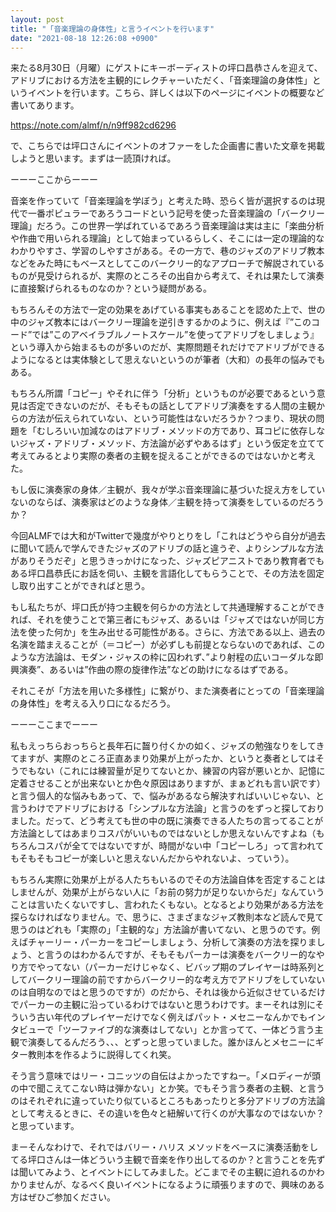 ```yaml
---
layout: post
title: "「音楽理論の身体性」と言うイベントを行います"
date: "2021-08-18 12:26:08 +0900"
---
```


来たる8月30日（月曜）にゲストにキーボーディストの坪口昌恭さんを迎えて、アドリブにおける方法を主観的にレクチャーいただく、「音楽理論の身体性」というイベントを行います。こちら、詳しくは以下のページにイベントの概要など書いてあります。

https://note.com/almf/n/n9ff982cd6296

で、こちらでは坪口さんにイベントのオファーをした企画書に書いた文章を掲載しようと思います。まずは一読頂ければ。

ーーーここからーーー

音楽を作っていて「音楽理論を学ぼう」と考えた時、恐らく皆が選択するのは現代で一番ポピュラーであろうコードという記号を使った音楽理論の「バークリー理論」だろう。この世界一学ばれているであろう音楽理論は実は主に「楽曲分析や作曲で用いられる理論」として始まっているらしく、そこには一定の理論的なわかりやすさ、学習のしやすさがある。その一方で、巷のジャズのアドリブ教本などをみた時にもベースとしてこのバークリー的なアプローチで解説されているものが見受けられるが、実際のところその出自から考えて、それは果たして演奏に直接繋げられるものなのか？という疑問がある。

もちろんその方法で一定の効果をあげている事実もあることを認めた上で、世の中のジャズ教本にはバークリー理論を逆引きするかのように、例えば『”このコード”では”このアベイラブルノートスケール”を使ってアドリブをしましょう』という導入から始まるものが多いのだが、実際問題それだけでアドリブができるようになるとは実体験として思えないというのが筆者（大和）の長年の悩みでもある。

もちろん所謂「コピー」やそれに伴う「分析」というものが必要であるという意見は否定できないのだが、そもそもの話としてアドリブ演奏をする人間の主観からの方法が伝えられていない、という可能性はないだろうか？つまり、現状の問題を「むしろいい加減なのはアドリブ・メソッドの方であり、耳コピに依存しないジャズ・アドリブ・メソッド、方法論が必ずやあるはず」という仮定を立てて考えてみるとより実際の奏者の主観を捉えることができるのではないかと考えた。

もし仮に演奏家の身体／主観が、我々が学ぶ音楽理論に基づいた捉え方をしていないのならば、演奏家はどのような身体／主観を持って演奏をしているのだろうか？

今回ALMFでは大和がTwitterで幾度がやりとりをし「これはどうやら自分が過去に聞いて読んで学んできたジャズのアドリブの話と違うぞ、よりシンプルな方法がありそうだぞ」と思うきっかけになった、ジャズピアニストであり教育者でもある坪口昌恭氏にお話を伺い、主観を言語化してもらうことで、その方法を固定し取り出すことができればと思う。

もし私たちが、坪口氏が持つ主観を何らかの方法として共通理解することができれば、それを使うことで第三者にもジャズ、あるいは「ジャズではないが同じ方法を使った何か」を生み出せる可能性がある。さらに、方法である以上、過去の名演を踏まえることが（＝コピー）が必ずしも前提とならないのであれば、このような方法論は、モダン・ジャスの枠に囚われず、”より射程の広いコーダルな即興演奏”、あるいは”作曲の際の旋律作法”などの助けになるはずである。

それこそが「方法を用いた多様性」に繋がり、また演奏者にとっての「音楽理論の身体性」を考える入り口になるだろう。

ーーーここまでーーー

私もえっちらおっちらと長年石に齧り付くかの如く、ジャズの勉強なりをしてきてますが、実際のところ正直あまり効果が上がったか、というと奏者としてはそうでもない（これには練習量が足りてないとか、練習の内容が悪いとか、記憶に定着させることが出来ないとか色々原因はありますが、まぁどれも言い訳です）と言う個人的な悩みもあって、で、悩みがあるなら解決すればいいじゃない、と言うわけでアドリブにおける「シンプルな方法論」と言うのをずっと探しておりました。だって、どう考えても世の中の既に演奏できる人たちの言ってることが方法論としてはあまりコスパがいいものではないとしか思えないんですよね（もちろんコスパが全てではないですが、時間がない中「コピーしろ」って言われてもそもそもコピーが楽しいと思えないんだからやれないよ、っていう）。

もちろん実際に効果が上がる人たちもいるのでその方法論自体を否定することはしませんが、効果が上がらない人に「お前の努力が足りないからだ」なんていうことは言いたくないですし、言われたくもない。となるとより効果がある方法を探らなければなりません。で、思うに、さまざまなジャズ教則本など読んで見て思うのはどれも「実際の」「主観的な」方法論が書いてない、と思うのです。例えばチャーリー・パーカーをコピーしましょう、分析して演奏の方法を探りましょう、と言うのはわかるんですが、そもそもパーカーは演奏をバークリー的なやり方でやってない（パーカーだけじゃなく、ビバップ期のプレイヤーは時系列としてバークリー理論の前ですからバークリー的な考え方でアドリブをしていないのは自明なのではと思うのですが）のだから、それは後から近似させているだけでパーカーの主観に沿っているわけではないと思うわけです。まーそれは別にそういう古い年代のプレイヤーだけでなく例えばパット・メセニーなんかでもインタビューで「ツーファイブ的な演奏はしてない」とか言ってて、一体どう言う主観で演奏してるんだろう、、、とずっと思っていました。誰かほんとメセニーにギター教則本を作るように説得してくれ笑。

そう言う意味ではリー・コニッツの自伝はよかったですねー。「メロディーが頭の中で聞こえてこない時は弾かない」とか笑。でもそう言う奏者の主観、と言うのはそれぞれに違っていたり似ているところもあったりと多分アドリブの方法論として考えるときに、その違いを色々と紐解いて行くのが大事なのではないか？と思っています。

まーそんなわけで、それではバリー・ハリス メソッドをベースに演奏活動をしてる坪口さんは一体どういう主観で音楽を作り出してるのか？と言うことを先ずは聞いてみよう、とイベントにしてみました。どこまでその主観に迫れるのかわかりませんが、なるべく良いイベントになるように頑張りますので、興味のある方はぜひご参加ください。
